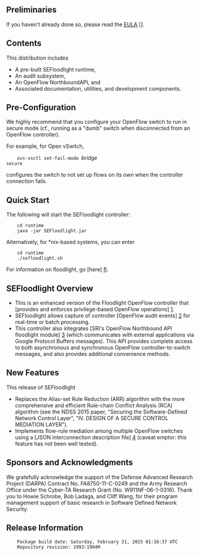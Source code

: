 ## Preliminaries

If you haven't already done so, please read the [EULA] [].

[EULA]: LICENSE.html "End-User License"

## Contents

This distribution includes

* A pre-built SEFloodlight runtime,
* An audit subsystem,
* An OpenFlow NorthboundAPI, and
* Associated documentation, utilities, and development components.

## Pre-Configuration

We highly recommend that you configure your OpenFlow switch to run
in secure mode (cf., running as a "dumb" switch when disconnected
from an OpenFlow controller).

For example, for Open vSwitch,

<code>&nbsp; &nbsp; ovs-vsctl set-fail-mode </code>_bridge_<code> secure</code>

configures the switch to not set up flows on its own when the controller
connection fails.

## Quick Start

The following will start the SEFloodlight controller:

		cd runtime
		java -jar SEFloodlight.jar

Alternatively, for *nix-based systems, you can enter

		cd runtime
		./sefloodlight.sh

For information on floodlight, go [here] [fl].

[fl]: http://floodlight.openflowhub.org/ "Floodlight"

## SEFloodlight Overview

* This is an enhanced version of the Floodlight OpenFlow controller that
  [provides and enforces privilege-based OpenFlow operations] [1].
* SEFloodlight allows capture of controller [OpenFlow audit events] [2]
  for real-time or batch processing.
* This controller also integrates [SRI's OpenFlow Northbound API floodlight module]
  [3] (which communicates with external applications via Google Protocol Buffers
  messages). This API provides complete access to both asynchronous and synchronous
  OpenFlow controller-to-switch messages, and also provides additional convenience methods.

[1]: doc/config/SEFloodlight/index.html            "SEFloodlight"
[2]: doc/config/AuditDaemon/index.html             "OpenFlow Audit Events"
[3]: doc/config/SENorthboundAPI/NorthboundAPI.html "OpenFlow Northbound API"

## New Features

This release of SEFloodlight

* Replaces the Alias-set Rule Reduction (ARR) algorithm with the more
  comprehensive and efficient Rule-chain Conflict Analysis (RCA)
  algorithm (see the NDSS 2015 paper, "Securing the Software-Defined
  Network Control Layer", "IV. DESIGN OF A SECURE CONTROL MEDIATION
  LAYER").
* Implements flow-rule mediation among multiple OpenFlow switches using
  a [JSON interconnection description file] [4] (caveat emptor: this
  feature has not been well tested).

[4]: doc/config/SEFloodlight/Interconnections.html "Interconnected OpenFlow Switches"

## Sponsors and Acknowledgments

We gratefully acknowledge the support of the Defense Advanced Research
Project (DARPA) Contract No. FA8750-11-C-0249 and the Army Research
Office under the Cyber-TA Research Grant (No. W911NF-06-1-0316). Thank
you to Howie Schrobe, Bob Ladaga, and Cliff Wang, for their program
management support of basic research in Software Defined Network
Security.

## Release Information

		Package build date: Saturday, February 21, 2015 01:16:37 UTC
		Repository revision: 1993:1994M

